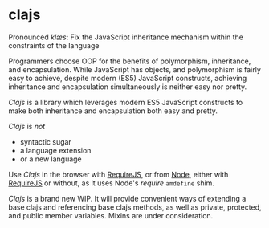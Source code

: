 clajs
=====

Pronounced *klæs*:
Fix the JavaScript inheritance mechanism within the constraints of the language

Programmers choose OOP for the benefits of polymorphism, inheritance, and encapsulation.
While JavaScript has objects, and polymorphism is fairly easy to achieve,
despite modern (ES5) JavaScript constructs, achieving inheritance and encapsulation
simultaneously is neither easy nor pretty.

_Clajs_ is a library which leverages modern ES5 JavaScript constructs to make both
inheritance and encapsulation both easy and pretty.

_Clajs_ is _not_
* syntactic sugar
* a language extension
* or a new language

Use _Clajs_ in the browser with [RequireJS](http://requirejs.org/),
or from [Node](http://nodejs.org/), either with [RequireJS](http://requirejs.org/)
or without, as it uses Node's _require_ `amdefine` shim.

_Clajs_ is a brand new WIP.
It will provide convenient ways of extending a base clajs and referencing base clajs methods,
as well as private, protected, and public member variables.
Mixins are under consideration.
